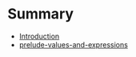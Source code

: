 # Summary

* [Introduction](README.md)
* [prelude-values-and-expressions](prelude-values-and-expressions.md)

